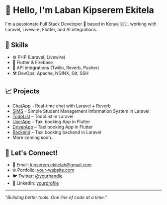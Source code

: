 # 👋 Hello, I'm Laban Kipserem Ekitela

I'm a passionate Full Stack Developer 🚀 based in Kenya 🇰🇪, working with Laravel, Livewire, Flutter, and AI integrations.

## 🔧 Skills
- ⚙️ PHP (Laravel, Livewire)
- 📱 Flutter & Firebase
- 🔌 API integrations (Twilio, Reverb, Pusher)
- 🛠 DevOps: Apache, NGINX, Git, SSH

## 📈 Projects
- [ChatApp](https://github.com/Achegei/ChatApp) – Real-time chat with Laravel + Reverb
- [SIMS](https://github.com/Achegei/sims_demo.git) – Simple Student Management Information System in Laravel
- [TodoList](https://github.com/Achegei/Todolist.git) – TodoList in Laravel
- [UserApp](https://github.com/Achegei/User-Flutter.git) – Taxi booking App in Flutter
- [DriverApp](https://github.com/Achegei/Driver-Flutter.git) – Taxi booking App in Flutter
- [Backend](https://github.com/Achegei/space-new.git) – Taxi booking backend in Laravel
- More coming soon...

## 💬 Let's Connect!
- 📧 Email: kipserem.ekitelah@gmail.com
- 🌐 Portfolio: [your-website.com](https://your-website.com)
- 🐦 Twitter: [@yourhandle](https://twitter.com/yourhandle)
- 💼 LinkedIn: [yourprofile](https://linkedin.com/in/yourprofile)

---

_“Building better tools. One line of code at a time.”_


